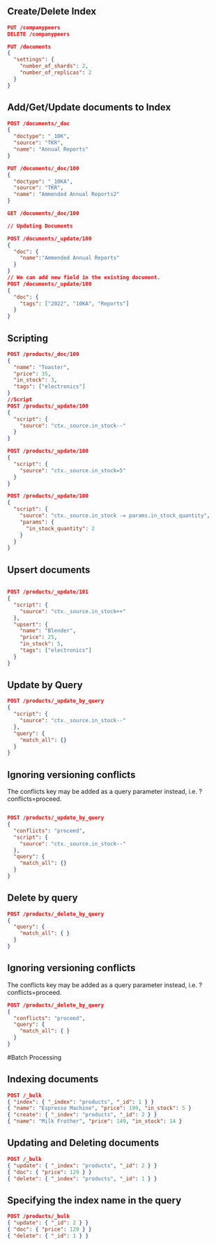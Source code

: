 ## Create/Delete Index

```json lines
PUT /companypeers
DELETE /companypeers

PUT /documents
{
  "settings": {
    "number_of_shards": 2,
    "number_of_replicas": 2
  }
}
```

## Add/Get/Update documents to Index

```json lines
POST /documents/_doc
{
  "doctype": "_10K",
  "source": "TKR",
  "name": "Annual Reports"
}

PUT /documents/_doc/100
{
  "doctype": "_10KA",
  "source": "TKR",
  "name": "Ammended Annual Reports2"
}

GET /documents/_doc/100

// Updating Documents

POST /documents/_update/100
{
  "doc": {
    "name":"Ammended Annual Reports"
  }
}
// We can add new field in the existing document.
POST /documents/_update/100
{
  "doc": {
    "tags": ["2022", "10KA", "Reports"]
  }
}
```

## Scripting

```json lines
POST /products/_doc/100
{
  "name": "Toaster",
  "price": 35,
  "in_stock": 3,
  "tags": ["electronics"]
}
//Script
POST /products/_update/100
{
  "script": {
    "source": "ctx._source.in_stock--"
  }
}

POST /products/_update/100
{
  "script": {
    "source": "ctx._source.in_stock=5"
  }
}

POST /products/_update/100
{
  "script": {
    "source": "ctx._source.in_stock -= params.in_stock_quantity",
    "params": {
      "in_stock_quantity": 2
    }
  }
}
```

## Upsert documents

```json lines

POST /products/_update/101
{
  "script": {
    "source": "ctx._source.in_stock++"
  },
  "upsert": {
    "name": "Blender",
    "price": 25,
    "in_stock": 5,
    "tags": ["electronics"]
  }
}
```

## Update by Query
```json lines
POST /products/_update_by_query
{
  "script": {
    "source": "ctx._source.in_stock--"
  },
  "query": {
    "match_all": {}
  }
}
```

## Ignoring versioning conflicts
The conflicts key may be added as a query parameter instead, i.e. ?conflicts=proceed.

```json lines

POST /products/_update_by_query
{
  "conflicts": "proceed",
  "script": {
    "source": "ctx._source.in_stock--"
  },
  "query": {
    "match_all": {}
  }
}
```
## Delete by query
```json lines
POST /products/_delete_by_query
{
  "query": {
    "match_all": { }
  }
}
```

## Ignoring versioning conflicts
The conflicts key may be added as a query parameter instead, i.e. ?conflicts=proceed.
```json lines
POST /products/_delete_by_query
{
  "conflicts": "proceed",
  "query": {
    "match_all": { }
  }
}
```

#Batch Processing

## Indexing documents
```json lines
POST /_bulk
{ "index": { "_index": "products", "_id": 1 } }
{ "name": "Espresso Machine", "price": 199, "in_stock": 5 }
{ "create": { "_index": "products", "_id": 2 } }
{ "name": "Milk Frother", "price": 149, "in_stock": 14 }
```

## Updating and Deleting documents
```json lines
POST /_bulk
{ "update": { "_index": "products", "_id": 2 } }
{ "doc": { "price": 129 } }
{ "delete": { "_index": "products", "_id": 1 } }
```

## Specifying the index name in the query
```json lines
POST /products/_bulk
{ "update": { "_id": 2 } }
{ "doc": { "price": 129 } }
{ "delete": { "_id": 1 } }
```

